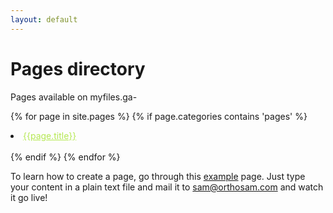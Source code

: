 ```yaml
---
layout: default
---
```


# Pages directory

Pages available on myfiles.ga-

{% for page in site.pages %}
  {% if page.categories contains 'pages' %}
  <li><a href="{{page.url}}" style="color:#b5e853;">{{page.title}}</a></li><br>
  {% endif %}
{% endfor %}

To learn how to create a page, go through this [example](https://drive.google.com/file/d/1zChg_4ftQVWqrdxO7uPYkQR6d5A5MwH9/view) page. Just type your content in a plain text file and mail it to [sam@orthosam.com](mailto:sam@orthosam.com) and watch it go live!
